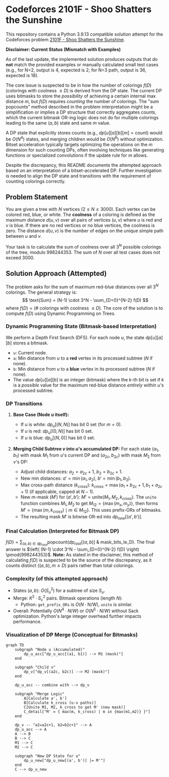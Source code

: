 # Codeforces 2101F - Shoo Shatters the Sunshine

This repository contains a Python 3.9.13 compatible solution attempt for the Codeforces problem [2101F - Shoo Shatters the Sunshine](https://codeforces.com/problemset/problem/2101/F).

**Disclaimer: Current Status (Mismatch with Examples)**

As of the last update, the implemented solution produces outputs that do **not** match the provided examples or manually calculated small test cases (e.g., for N=2, output is 4, expected is 2; for N=3 path, output is 36, expected is 18).

The core issue is suspected to be in how the number of colorings $f(D)$ (colorings with coolness $\le D$) is derived from the DP state. The current DP uses bitmasks to store the *possibility* of achieving a certain internal max distance $m$, but $f(D)$ requires *counting* the number of colorings. The "sum popcounts" method described in the problem interpretation might be a simplification or implies a DP structure that correctly aggregates counts, which the current bitmask OR-ing logic does not do for multiple colorings leading to the same $(a,b)$ state and same $m$ value.

A DP state that explicitly stores counts (e.g., $dp[u][a][b][m] = \text{count}$) would be $O(N^4)$ states, and merging children would be $O(N^6)$ without optimization. Bitset acceleration typically targets optimizing the operations on the $m$ dimension for such counting DPs, often involving techniques like generating functions or specialized convolutions if the update rule for $m$ allows.

Despite the discrepancy, this README documents the attempted approach based on an interpretation of a bitset-accelerated DP. Further investigation is needed to align the DP state and transitions with the requirement of counting colorings correctly.

## Problem Statement

You are given a tree with $N$ vertices ($2 \le N \le 3000$). Each vertex can be colored red, blue, or white.
The **coolness** of a coloring is defined as the maximum distance $d(u, v)$ over all pairs of vertices $(u, v)$ where $u$ is red and $v$ is blue. If there are no red vertices or no blue vertices, the coolness is zero.
The distance $d(u,v)$ is the number of edges on the unique simple path between $u$ and $v$.

Your task is to calculate the sum of coolness over all $3^N$ possible colorings of the tree, modulo 998244353.
The sum of $N$ over all test cases does not exceed 3000.

## Solution Approach (Attempted)

The problem asks for the sum of maximum red-blue distances over all $3^N$ colorings. The general strategy is:
$$ \text{Sum} = (N-1) \cdot 3^N - \sum_{D=0}^{N-2} f(D) $$
where $f(D) = (\text{# colorings with coolness } \le D)$. The core of the solution is to compute $f(D)$ using Dynamic Programming on Trees.

### Dynamic Programming State (Bitmask-based Interpretation)

We perform a Depth First Search (DFS). For each node $u$, the state $dp[u][a][b]$ stores a bitmask.
-   `u`: Current node.
-   `a`: Min distance from $u$ to a **red** vertex in its processed subtree ($N$ if none).
-   `b`: Min distance from $u$ to a **blue** vertex in its processed subtree ($N$ if none).
-   The value $dp[u][a][b]$ is an integer (bitmask) where the $k$-th bit is set if $k$ is a *possible* value for the maximum red-blue distance *entirely within* $u$'s processed subtree.

### DP Transitions

1.  **Base Case (Node $u$ itself):**
    -   If $u$ is white: $dp_u[(N, N)]$ has bit 0 set (for $m=0$).
    -   If $u$ is red: $dp_u[(0, N)]$ has bit 0 set.
    -   If $u$ is blue: $dp_u[(N, 0)]$ has bit 0 set.

2.  **Merging Child Subtree $v$ into $u$'s accumulated DP:**
    For each state $(a_1, b_1)$ with mask $M_1$ from $u$'s current DP and $(a_{2c}, b_{2c})$ with mask $M_2$ from $v$'s DP:
    -   Adjust child distances: $a_2 = a_{2c} + 1$, $b_2 = b_{2c} + 1$.
    -   New min distances: $a' = \min(a_1, a_2)$, $b' = \min(b_1, b_2)$.
    -   Max cross-path distance ($k_{cross}$): $k_{cross} = \max(a_1 + b_{2c} + 1, b_1 + a_{2c} + 1)$ (if applicable, capped at $N-1$).
    -   New $m$-mask ($M')$ for $(a',b')$: $M' = \text{unite}(M_1, M_2, k_{cross})$.
        The `unite` function combines $M_1, M_2$ to get $M_{12} = \{ \max(m_x, m_y) \}$, then forms $M' = \{ \max(m, k_{cross}) \mid m \in M_{12} \}$. This uses prefix-ORs of bitmasks.
    -   The resulting mask $M'$ is bitwise OR-ed into $dp_{new}[(a',b')]$.

### Final Calculation (Interpreted for Bitmask DP)

$f(D) = \sum_{(a,b) \in dp_{root}} \text{popcount}(dp_{root}[(a,b)] \text{ & mask\_bits\_le\_D})$.
The final answer is $\left( (N-1) \cdot 3^N - \sum_{D=0}^{N-2} f(D) \right) \pmod{998244353}$.
**Note:** As stated in the disclaimer, this method of calculating $f(D)$ is suspected to be the source of the discrepancy, as it counts distinct $( (a,b), m \le D)$ pairs rather than total colorings.

### Complexity (of this attempted approach)

-   States $(a,b)$: $O(S_u^2)$ for a subtree of size $S_u$.
-   Merge: $K^2 \cdot S_c^2$ pairs. Bitmask operations (length $N$):
    -   Python: `get_prefix_ORs` is $O(N \cdot \text{N/W})$, `unite` is similar.
-   Overall: Potentially $O(N^4 \cdot N/W)$ or $O(N^5 \cdot N/W)$ without Sack optimization. Python's large integer overhead further impacts performance.

### Visualization of DP Merge (Conceptual for Bitmasks)

```mermaid
graph TD
    subgraph "Node u (Accumulated)"
        dp_u_acc["dp_u_acc[(a1, b1)] --> M1 (mask)"]
    end

    subgraph "Child v"
        dp_v["dp_v[(a2c, b2c)] --> M2 (mask)"]
    end

    dp_u_acc -- combine with --> dp_v

    subgraph "Merge Logic"
        A[Calculate a', b']
        B[Calculate k_cross (u-v paths)]
        C[Unite M1, M2, k_cross to get M' (new mask)]
        C_detail["M' = { max(m, k_cross) | m in {max(m1,m2)} }"]
    end

    dp_v -- "a2=a2c+1, b2=b2c+1" --> A
    dp_u_acc --> A
    A --> B
    B --> C
    M1 --> C
    M2 --> C

    subgraph "New DP State for u"
        dp_u_new["dp_u_new[(a', b')] |= M'"]
    end
    C --> dp_u_new